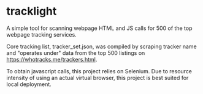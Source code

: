 # tracklight

A simple tool for scanning webpage HTML and JS calls for 500 of the top webpage tracking services.

Core tracking list, tracker_set.json, was compiled by scraping tracker name and "operates under" data from the top 500 listings on https://whotracks.me/trackers.html.

To obtain javascript calls, this project relies on Selenium. Due to resource intensity of using an actual virtual browser, this project is best suited for local deployment.
